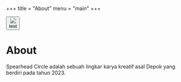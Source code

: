 +++
title = "About"
menu = "main"
+++

<button><div><div class="thumbnail">![](images/favicon.png)</div> test</div></button>

# About

Spearhead Circle adalah sebuah lingkar karya kreatif asal Depok yang berdiri pada tahun 2023.